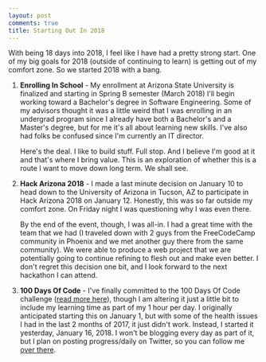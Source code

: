 ```yaml
---
layout: post
comments: true
title: Starting Out In 2018
---
```

With being 18 days into 2018, I feel like I have had a pretty strong start. One of my big goals for 2018 (outside of continuing to learn) is getting out of my comfort zone. So we started 2018 with a bang.

1. **Enrolling In School** - My enrollment at Arizona State University is finalized and starting in Spring B semester (March 2018) I'll begin working toward a Bachelor's degree in Software Engineering. Some of my advisors thought it was a little weird that I was enrolling in an undergrad program since I already have both a Bachelor's and a Master's degree, but for me it's all about learning new skills. I've also had folks be confused since I'm currently an IT director.

    Here's the deal. I like to build stuff. Full stop. And I believe I'm good at it and that's where I bring value. This is an exploration of whether this is a route I want to move down long term.  We shall see.

2. **Hack Arizona 2018** - I made a last minute decision on January 10 to head down to the University of Arizona in Tucson, AZ to participate in Hack Arizona 2018 on January 12. Honestly, this was so far outside my comfort zone. On Friday night I was questioning why I was even there.

    By the end of the event, though, I was all-in. I had a great time with the team that we had (I traveled down with 2 guys from the FreeCodeCamp community in Phoenix and we met another guy there from the same community). We were able to produce a web project that we are potentially going to continue refining to flesh out and make even better. I don't regret this decision one bit, and I look forward to the next hackathon I can attend.

3. **100 Days Of Code** - I've finally committed to the 100 Days Of Code challenge ([read more here](http://www.100daysofcode.com/)), though I am altering it just a little bit to include my learning time as part of my 1 hour per day. I originally anticipated starting this on January 1, but with some of the health issues I had in the last 2 months of 2017, it just didn't work. Instead, I started it yesterday, January 16, 2018.  I won't be blogging every day as part of it, but I plan on posting progress/daily on Twitter, so you can follow me [over there](https://www.twitter.com/BLarkinPhoto).
